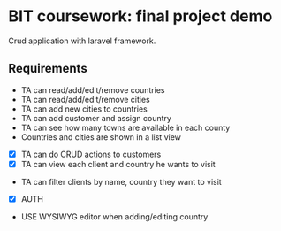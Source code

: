 # BIT coursework: final project demo

Crud application with laravel framework.

## Requirements

* TA can read/add/edit/remove countries
* TA can read/add/edit/remove cities
* TA can add new cities to countries
* TA can add customer and assign country
* TA can see how many towns are available in each county
* Countries and cities are shown in a list view
* [x] TA can do CRUD actions to customers
* [x] TA can view each client and country he wants to visit
* TA can filter clients by name, country they want to visit
* [x] AUTH
* USE WYSIWYG editor when adding/editing country